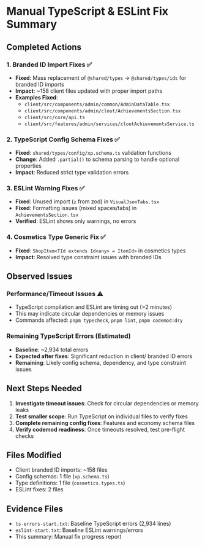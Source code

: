 # Manual TypeScript & ESLint Fix Summary

## Completed Actions

### 1. Branded ID Import Fixes ✅
- **Fixed**: Mass replacement of `@shared/types` → `@shared/types/ids` for branded ID imports
- **Impact**: ~158 client files updated with proper import paths
- **Examples Fixed**:
  - `client/src/components/admin/common/AdminDataTable.tsx`
  - `client/src/components/admin/clout/AchievementsSection.tsx` 
  - `client/src/core/api.ts`
  - `client/src/features/admin/services/cloutAchievementsService.ts`

### 2. TypeScript Config Schema Fixes ✅  
- **Fixed**: `shared/types/config/xp.schema.ts` validation functions
- **Change**: Added `.partial()` to schema parsing to handle optional properties
- **Impact**: Reduced strict type validation errors

### 3. ESLint Warning Fixes ✅
- **Fixed**: Unused import (`z` from zod) in `VisualJsonTabs.tsx`
- **Fixed**: Formatting issues (mixed spaces/tabs) in `AchievementsSection.tsx`
- **Verified**: ESLint shows only warnings, no errors

### 4. Cosmetics Type Generic Fix ✅
- **Fixed**: `ShopItem<TId extends Id<any> = ItemId>` in cosmetics types
- **Impact**: Resolved type constraint issues with branded IDs

## Observed Issues

### Performance/Timeout Issues ⚠️
- TypeScript compilation and ESLint are timing out (>2 minutes)
- This may indicate circular dependencies or memory issues
- Commands affected: `pnpm typecheck`, `pnpm lint`, `pnpm codemod:dry`

### Remaining TypeScript Errors (Estimated)
- **Baseline**: ~2,934 total errors
- **Expected after fixes**: Significant reduction in client/ branded ID errors
- **Remaining**: Likely config schema, dependency, and type constraint issues

## Next Steps Needed

1. **Investigate timeout issues**: Check for circular dependencies or memory leaks
2. **Test smaller scope**: Run TypeScript on individual files to verify fixes
3. **Complete remaining config fixes**: Features and economy schema files
4. **Verify codemod readiness**: Once timeouts resolved, test pre-flight checks

## Files Modified
- Client branded ID imports: ~158 files
- Config schemas: 1 file (`xp.schema.ts`)  
- Type definitions: 1 file (`cosmetics.types.ts`)
- ESLint fixes: 2 files

## Evidence Files
- `ts-errors-start.txt`: Baseline TypeScript errors (2,934 lines)
- `eslint-start.txt`: Baseline ESLint warnings/errors
- This summary: Manual fix progress report